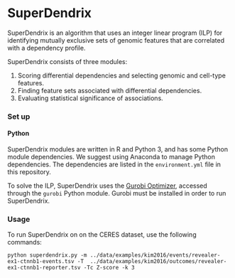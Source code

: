 # SuperDendrix

SuperDendrix is an algorithm that uses an integer linear program (ILP) for identifying mutually exclusive sets of genomic features that are correlated with a dependency profile.

SuperDendrix consists of three modules:
1) Scoring differential dependencies and selecting genomic and cell-type features.
2) Finding feature sets associated with differential dependencies. 
3) Evaluating statistical significance of associations. 

### Set up

#### Python
SuperDendrix modules are written in R and Python 3, and has some Python module dependencies. We suggest using Anaconda to manage Python dependencies. The dependencies are listed in the `environment.yml` file in this repository.

To solve the ILP, SuperDendrix uses the [Gurobi Optimizer](http://www.gurobi.com/downloads/gurobi-optimizer), accessed through the `gurobi` Python module. Gurobi must be installed in order to run SuperDendrix.

### Usage

To run SuperDendrix on on the CERES dataset, use the following commands:

    python superdendrix.py -m ../data/examples/kim2016/events/revealer-ex1-ctnnb1-events.tsv -T  ../data/examples/kim2016/outcomes/revealer-ex1-ctnnb1-reporter.tsv -Tc Z-score -k 3
    

